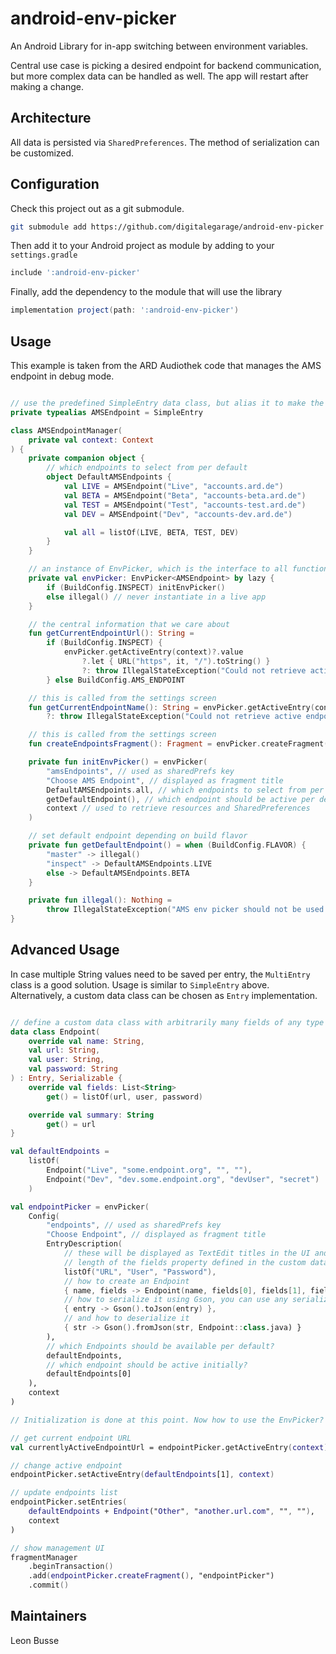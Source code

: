 # android-env-picker

An Android Library for in-app switching between environment variables.

Central use case is picking a desired endpoint for backend communication, but more complex data can
be handled as well. The app will restart after making a change.

## Architecture

All data is persisted via `SharedPreferences`. The method of serialization can be customized.

## Configuration

Check this project out as a git submodule.

```bash
git submodule add https://github.com/digitalegarage/android-env-picker
```

Then add it to your Android project as module by adding to your `settings.gradle`

```groovy
include ':android-env-picker'
```

Finally, add the dependency to the module that will use the library

```groovy
implementation project(path: ':android-env-picker')
```

## Usage

This example is taken from the ARD Audiothek code that manages the AMS endpoint in debug mode.

```kotlin

// use the predefined SimpleEntry data class, but alias it to make the code more readable
private typealias AMSEndpoint = SimpleEntry

class AMSEndpointManager(
    private val context: Context
) {
    private companion object {
        // which endpoints to select from per default
        object DefaultAMSEndpoints {
            val LIVE = AMSEndpoint("Live", "accounts.ard.de")
            val BETA = AMSEndpoint("Beta", "accounts-beta.ard.de")
            val TEST = AMSEndpoint("Test", "accounts-test.ard.de")
            val DEV = AMSEndpoint("Dev", "accounts-dev.ard.de")

            val all = listOf(LIVE, BETA, TEST, DEV)
        }
    }

    // an instance of EnvPicker, which is the interface to all functions of the library
    private val envPicker: EnvPicker<AMSEndpoint> by lazy {
        if (BuildConfig.INSPECT) initEnvPicker()
        else illegal() // never instantiate in a live app
    }

    // the central information that we care about
    fun getCurrentEndpointUrl(): String =
        if (BuildConfig.INSPECT) {
            envPicker.getActiveEntry(context)?.value
                ?.let { URL("https", it, "/").toString() }
                ?: throw IllegalStateException("Could not retrieve active endpoint")
        } else BuildConfig.AMS_ENDPOINT

    // this is called from the settings screen
    fun getCurrentEndpointName(): String = envPicker.getActiveEntry(context)?.name
        ?: throw IllegalStateException("Could not retrieve active endpoint")

    // this is called from the settings screen
    fun createEndpointsFragment(): Fragment = envPicker.createFragment()

    private fun initEnvPicker() = envPicker(
        "amsEndpoints", // used as sharedPrefs key
        "Choose AMS Endpoint", // displayed as fragment title
        DefaultAMSEndpoints.all, // which endpoints to select from per default
        getDefaultEndpoint(), // which endpoint should be active per default
        context // used to retrieve resources and SharedPreferences
    )

    // set default endpoint depending on build flavor
    private fun getDefaultEndpoint() = when (BuildConfig.FLAVOR) {
        "master" -> illegal()
        "inspect" -> DefaultAMSEndpoints.LIVE
        else -> DefaultAMSEndpoints.BETA
    }

    private fun illegal(): Nothing =
        throw IllegalStateException("AMS env picker should not be used in prod builds.")
}


```

## Advanced Usage

In case multiple String values need to be saved per entry, the `MultiEntry` class is a good solution.
Usage is similar to `SimpleEntry` above. Alternatively, a custom data class can be chosen as `Entry`
implementation. 

```kotlin

// define a custom data class with arbitrarily many fields of any type
data class Endpoint(
    override val name: String,
    val url: String,
    val user: String,
    val password: String
) : Entry, Serializable {
    override val fields: List<String>
        get() = listOf(url, user, password)

    override val summary: String
        get() = url
}

val defaultEndpoints =
    listOf(
        Endpoint("Live", "some.endpoint.org", "", ""),
        Endpoint("Dev", "dev.some.endpoint.org", "devUser", "secret")
    )

val endpointPicker = envPicker(
    Config(
        "endpoints", // used as sharedPrefs key
        "Choose Endpoint", // displayed as fragment title
        EntryDescription(
            // these will be displayed as TextEdit titles in the UI and need to correspond to the
            // length of the fields property defined in the custom data class
            listOf("URL", "User", "Password"),
            // how to create an Endpoint
            { name, fields -> Endpoint(name, fields[0], fields[1], fields[2]) },
            // how to serialize it using Gson, you can use any serialization method you like
            { entry -> Gson().toJson(entry) },
            // and how to deserialize it
            { str -> Gson().fromJson(str, Endpoint::class.java) }
        ),
        // which Endpoints should be available per default?
        defaultEndpoints,
        // which endpoint should be active initially?
        defaultEndpoints[0]
    ),
    context
)

// Initialization is done at this point. Now how to use the EnvPicker?

// get current endpoint URL
val currentlyActiveEndpointUrl = endpointPicker.getActiveEntry(context)?.url

// change active endpoint
endpointPicker.setActiveEntry(defaultEndpoints[1], context)

// update endpoints list
endpointPicker.setEntries(
    defaultEndpoints + Endpoint("Other", "another.url.com", "", ""),
    context
)

// show management UI
fragmentManager
    .beginTransaction()
    .add(endpointPicker.createFragment(), "endpointPicker")
    .commit()
```

## Maintainers

Leon Busse
